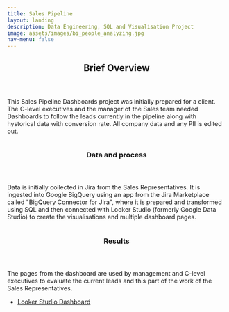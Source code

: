 ```yaml
---
title: Sales Pipeline
layout: landing
description: Data Engineering, SQL and Visualisation Project
image: assets/images/bi_people_analyzing.jpg
nav-menu: false
---
```

<!-- Main -->
<div id="main">

<!-- One -->
<section id="one">
	<div class="inner">
		<header class="major">
			<h2>Brief Overview</h2>
		</header>
		<p>This Sales Pipeline Dashboards project was initially prepared for a client. The C-level executives and the manager of the Sales team needed Dashboards to follow the leads currently in the pipeline along with hystorical data with conversion rate. All company data and any PII is edited out.</p>
	</div>
</section>

<!-- Two -->
<section id="two" class="spotlights">
	<section>
		<a href="embedded_pdf_sales.html" class="image">
			<img src="{{ site.baseurl }}assets/images/Sales_Pipeline_db2.png" alt="" data-position="center center" />
		</a>
		<div class="content">
			<div class="inner">
				<header class="major">
					<h3>Data and process</h3>
				</header>
				<p>Data is initially collected in Jira from the Sales Representatives. It is ingested into Google BigQuery using an app from the Jira Marketplace called "BigQuery Connector for Jira", where it is prepared and transformed using SQL and then connected with Looker Studio (formerly Google Data Studio) to create the visualisations and multiple dashboard pages.</p>
			</div>
		</div>
	</section>
	<section>
		<a href="embedded_pdf_sales.html" class="image">
			<img src="{{ site.baseurl }}assets/images/Sales_Pipeline_db5.png" alt="" data-position="center center" />
		</a>
		<div class="content">
			<div class="inner">
				<header class="major">
					<h3>Results</h3>
				</header>
				<p>The pages from the dashboard are used by management and C-level executives to evaluate the current leads and this part of the work of the Sales Representatives. </p>
				<ul class="actions">
					<li>
						<a href="embedded_pdf_sales.html" class="button">Looker Studio Dashboard</a>
					</li>
				</ul>
			</div>
		</div>
	</section>
</section>

</div>

